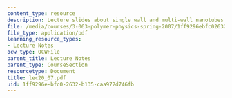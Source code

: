 ```yaml
---
content_type: resource
description: Lecture slides about single wall and multi-wall nanotubes (SWNT, MWNT).
file: /media/courses/3-063-polymer-physics-spring-2007/1ff9296ebfc02632b135caa972d746fb_lec20_07.pdf
file_type: application/pdf
learning_resource_types:
- Lecture Notes
ocw_type: OCWFile
parent_title: Lecture Notes
parent_type: CourseSection
resourcetype: Document
title: lec20_07.pdf
uid: 1ff9296e-bfc0-2632-b135-caa972d746fb
---
```

